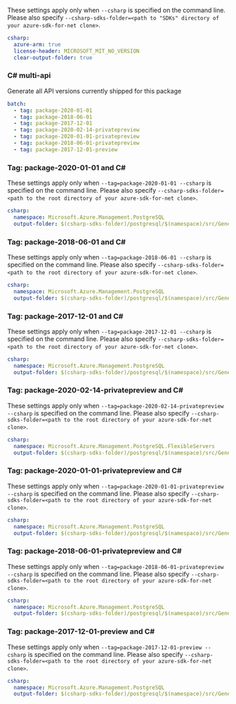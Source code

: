 These settings apply only when `--csharp` is specified on the command line.
Please also specify `--csharp-sdks-folder=<path to "SDKs" directory of your azure-sdk-for-net clone>`.

``` yaml $(csharp)
csharp:
  azure-arm: true
  license-header: MICROSOFT_MIT_NO_VERSION
  clear-output-folder: true
```

### C# multi-api

Generate all API versions currently shipped for this package

```yaml $(multiapi)
batch:
  - tag: package-2020-01-01
  - tag: package-2018-06-01
  - tag: package-2017-12-01
  - tag: package-2020-02-14-privatepreview
  - tag: package-2020-01-01-privatepreview
  - tag: package-2018-06-01-privatepreview
  - tag: package-2017-12-01-preview
```

### Tag: package-2020-01-01 and C#

These settings apply only when `--tag=package-2020-01-01 --csharp` is specified on the command line.
Please also specify `--csharp-sdks-folder=<path to the root directory of your azure-sdk-for-net clone>`.

``` yaml $(tag) == 'package-2020-01-01' && $(csharp)
csharp:
  namespace: Microsoft.Azure.Management.PostgreSQL
  output-folder: $(csharp-sdks-folder)/postgresql/$(namespace)/src/Generated
```

### Tag: package-2018-06-01 and C#

These settings apply only when `--tag=package-2018-06-01 --csharp` is specified on the command line.
Please also specify `--csharp-sdks-folder=<path to the root directory of your azure-sdk-for-net clone>`.

``` yaml $(tag) == 'package-2018-06-01' && $(csharp)
csharp:
  namespace: Microsoft.Azure.Management.PostgreSQL
  output-folder: $(csharp-sdks-folder)/postgresql/$(namespace)/src/Generated
```

### Tag: package-2017-12-01 and C#

These settings apply only when `--tag=package-2017-12-01 --csharp` is specified on the command line.
Please also specify `--csharp-sdks-folder=<path to the root directory of your azure-sdk-for-net clone>`.

``` yaml $(tag) == 'package-2017-12-01' && $(csharp)
csharp:
  namespace: Microsoft.Azure.Management.PostgreSQL
  output-folder: $(csharp-sdks-folder)/postgresql/$(namespace)/src/Generated
```

### Tag: package-2020-02-14-privatepreview and C#

These settings apply only when `--tag=package-2020-02-14-privatepreview --csharp` is specified on the command line.
Please also specify `--csharp-sdks-folder=<path to the root directory of your azure-sdk-for-net clone>`.

``` yaml $(tag) == 'package-2020-02-14-privatepreview' && $(csharp)
csharp:
  namespace: Microsoft.Azure.Management.PostgreSQL.FlexibleServers
  output-folder: $(csharp-sdks-folder)/postgresql/$(namespace)/src/Generated
```

### Tag: package-2020-01-01-privatepreview and C#

These settings apply only when `--tag=package-2020-01-01-privatepreview --csharp` is specified on the command line.
Please also specify `--csharp-sdks-folder=<path to the root directory of your azure-sdk-for-net clone>`.

``` yaml $(tag) == 'package-2020-01-01-privatepreview' && $(csharp)
csharp:
  namespace: Microsoft.Azure.Management.PostgreSQL
  output-folder: $(csharp-sdks-folder)/postgresql/$(namespace)/src/Generated
```

### Tag: package-2018-06-01-privatepreview and C#

These settings apply only when `--tag=package-2018-06-01-privatepreview --csharp` is specified on the command line.
Please also specify `--csharp-sdks-folder=<path to the root directory of your azure-sdk-for-net clone>`.

``` yaml $(tag) == 'package-2018-06-01-privatepreview' && $(csharp)
csharp:
  namespace: Microsoft.Azure.Management.PostgreSQL
  output-folder: $(csharp-sdks-folder)/postgresql/$(namespace)/src/Generated
```

### Tag: package-2017-12-01-preview and C#

These settings apply only when `--tag=package-2017-12-01-preview --csharp` is specified on the command line.
Please also specify `--csharp-sdks-folder=<path to the root directory of your azure-sdk-for-net clone>`.

``` yaml $(tag) == 'package-2017-12-01-preview' && $(csharp)
csharp:
  namespace: Microsoft.Azure.Management.PostgreSQL
  output-folder: $(csharp-sdks-folder)/postgresql/$(namespace)/src/Generated
```